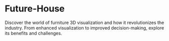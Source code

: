 # Future-House
Discover the world of furniture 3D visualization and how it revolutionizes the industry. From enhanced visualization to improved decision-making, explore its benefits and challenges.
